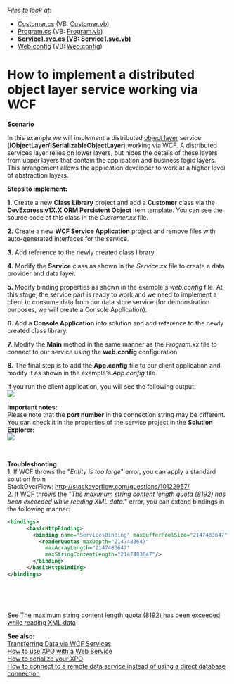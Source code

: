 <!-- default file list -->
*Files to look at*:

* [Customer.cs](./CS/ClassLibrary1/Customer.cs) (VB: [Customer.vb](./VB/ClassLibrary1/Customer.vb))
* [Program.cs](./CS/ConsoleApplication1/Program.cs) (VB: [Program.vb](./VB/ConsoleApplication1/Program.vb))
* **[Service1.svc.cs](./CS/WcfService1/Service1.svc.cs) (VB: [Service1.svc.vb](./VB/WcfService1/Service1.svc.vb))**
* [Web.config](./CS/WcfService1/Web.config) (VB: [Web.config](./VB/WcfService1/Web.config))
<!-- default file list end -->
# How to implement a distributed object layer service working via WCF


<p><strong>Scenario</strong></p>
<p>In this example we will implement a distributed <a href="http://documentation.devexpress.com/#XPO/CustomDocument9857"><u>object layer</u></a> service (<strong>IObjectLayer/ISerializableObjectLayer</strong>) working via WCF. A distributed services layer relies on lower layers, but hides the details of these layers from upper layers that contain the application and business logic layers. This arrangement allows the application developer to work at a higher level of abstraction layers.</p>
<p><strong>Steps to implement:</strong></p>
<p><strong>1.</strong> Create a new <strong>Class Library</strong> project and add a <strong>Customer</strong> class via the <strong>DevE</strong><strong>xpress v1X.X ORM </strong><strong>P</strong><strong>ersistent Object</strong> item template. You can see the source code of this class in the <em>Customer.</em><em>xx</em> file.</p>
<p><strong>2.</strong> Create a new <strong>WCF Service Application</strong> project and remove files with auto-generated interfaces for the service.</p>
<p><strong>3.</strong> Add reference to the newly created class library.</p>
<p><strong>4.</strong> Modify the <strong>Service</strong> class as shown in the <em>Service.</em><em>xx</em> file to create a data provider and data layer.</p>
<p><strong>5.</strong> Modify binding properties as shown in the example's <em>web.config</em> file. At this stage, the service part is ready to work and we need to implement a client to consume data from our data store service (for demonstration purposes, we will create a Console Application).</p>
<p><strong>6.</strong> Add a <strong>Co</strong><strong>nsole </strong><strong>A</strong><strong>pplication</strong> into solution and add reference to the newly created class library.</p>
<p><strong>7.</strong> Modify the <strong>Main</strong> method in the same manner as the <em>Program.</em><em>xx</em> file to connect to our service using the <strong>web.config</strong> configuration.</p>
<p><strong>8.</strong> The final step is to add the <strong>App.config</strong> file to our client application and modify it as shown in the example's <em>App.config</em> file.</p>
<p>If you run the client application, you will see the following output:<br /> <img src="https://raw.githubusercontent.com/DevExpress-Examples/how-to-implement-a-distributed-object-layer-service-working-via-wcf-e5072/13.1.9+/media/ac218f54-bb4f-402d-8dba-109d3a4e99e8.png"></p>
<p><strong>Important notes:</strong><br /> Please note that the <strong>port number</strong> in the connection string may be different. You can check it in the properties of the service project in the <strong>Solution Explorer</strong>: <br /> <img src="https://raw.githubusercontent.com/DevExpress-Examples/how-to-implement-a-distributed-object-layer-service-working-via-wcf-e5072/13.1.9+/media/ab6d0938-3ac5-4fd3-b5e2-1428988c698b.png"></p>
<p> </p>
<p><strong>Troubleshooting</strong><br />1. If WCF throws the "<em>Entity is too large</em>" error, you can apply a standard solution from StackOverFlow: <a href="http://stackoverflow.com/questions/10122957/">http://stackoverflow.com/questions/10122957/</a><br />2. If WCF throws the "<em>The maximum string content length quota (8192) has been exceeded while reading XML data.</em>" error, you can extend bindings in the following manner:</p>


```xml
<bindings>
      <basicHttpBinding>
        <binding name="ServicesBinding" maxBufferPoolSize="2147483647" maxReceivedMessageSize="2147483647" maxBufferSize="2147483647" transferMode="Streamed" >
          <readerQuotas maxDepth="2147483647"
            maxArrayLength="2147483647"
            maxStringContentLength="2147483647"/>
        </binding>
      </basicHttpBinding>
</bindings>

```


<p> </p>
<p> </p>
<p>See <a href="http://stackoverflow.com/questions/6600057/the-maximum-string-content-length-quota-8192-has-been-exceeded-while-reading-x">The maximum string content length quota (8192) has been exceeded while reading XML data</a></p>
<p><strong>See also:</strong><br /> <a href="http://documentation.devexpress.com/#XPO/CustomDocument10018"><u>Transferring Data via WCF Services</u></a><u><br /> </u><a href="https://www.devexpress.com/Support/Center/p/AK3911">How to use XPO with a Web Service</a><a href="http://www.expandframework.com/blog/7-michael-proctor/93-how-to-serialize-your-xpo.html"><u><br /> </u><u>How to serialize your XPO<br /></u></a><u><a href="https://www.devexpress.com/Support/Center/p/E4930">How to connect to a remote data service instead of using a direct database connection</a> <br /></u></p>

<br/>


